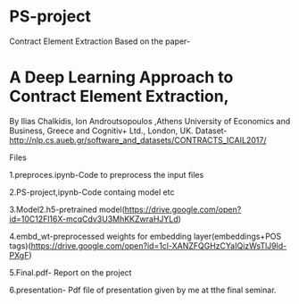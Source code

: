 # PS-project
Contract Element Extraction
Based on the paper-
# A Deep Learning Approach to Contract Element Extraction,
By Ilias Chalkidis, Ion Androutsopoulos ,Athens University of Economics and    Business, Greece and Cognitiv+ Ltd., London, UK.
Dataset-http://nlp.cs.aueb.gr/software_and_datasets/CONTRACTS_ICAIL2017/


Files

1.preproces.ipynb-Code to preprocess the input files

2.PS-project,ipynb-Code containg model etc

3.Model2.h5-pretrained model(https://drive.google.com/open?id=10C12Fl16X-mcqCdv3U3MhKKZwraHJYLd)

4.embd_wt-preprocessed weights for embedding layer(embeddings+POS tags)(https://drive.google.com/open?id=1cl-XANZFQGHzCYaIQizWsTlJ9ld-PXgF)

5.Final.pdf- Report on the project

6.presentation- Pdf file of presentation given by me at tthe final seminar.

